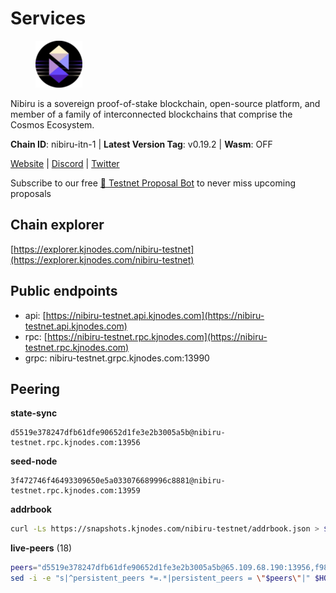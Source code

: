 # Services

<figure><img src="https://raw.githubusercontent.com/kj89/cosmos-images/main/logos/nibiru.png" alt=""><figcaption></figcaption></figure>

Nibiru is a sovereign proof-of-stake blockchain, open-source platform,  and member of a family of interconnected blockchains that comprise the Cosmos Ecosystem.

**Chain ID**: nibiru-itn-1 | **Latest Version Tag**: v0.19.2 | **Wasm**: OFF

[Website](https://nibiru.fi) | [Discord](https://discord.gg/nibirufi) | [Twitter](https://twitter.com/NibiruChain)



Subscribe to our free [🤖 Testnet Proposal Bot](https://t.me/kjnodes_testnet_proposal_bot) to never miss upcoming proposals


## Chain explorer
[https://explorer.kjnodes.com/nibiru-testnet](https://explorer.kjnodes.com/nibiru-testnet)

## Public endpoints

* api: [https://nibiru-testnet.api.kjnodes.com](https://nibiru-testnet.api.kjnodes.com)
* rpc: [https://nibiru-testnet.rpc.kjnodes.com](https://nibiru-testnet.rpc.kjnodes.com)
* grpc: nibiru-testnet.grpc.kjnodes.com:13990

## Peering

**state-sync**

```text
d5519e378247dfb61dfe90652d1fe3e2b3005a5b@nibiru-testnet.rpc.kjnodes.com:13956
```

**seed-node**

```text
3f472746f46493309650e5a033076689996c8881@nibiru-testnet.rpc.kjnodes.com:13959
```

**addrbook**
```bash
curl -Ls https://snapshots.kjnodes.com/nibiru-testnet/addrbook.json > $HOME/.nibid/config/addrbook.json
```

**live-peers** (18)
```bash
peers="d5519e378247dfb61dfe90652d1fe3e2b3005a5b@65.109.68.190:13956,f98a8229e5dc6da6d5e49fd4e115472df3d1773c@95.9.36.100:26656,cb825bccee49827c07dce19878c8790c67222a54@91.107.132.237:26656,668ae8cb141c97d3fc27930bda216d94459e2790@135.181.253.203:26656,b9f203a7d45a2a2766ff144ea9cc680987886772@85.239.242.186:26656,74405e27923c1efe97fc678aa9f0357537a9b311@161.97.64.38:26656,25e01aa86dae35ef0207991d1da02b7a9adf5e4a@38.242.219.103:26656,a10fd4adadd7ca8f430ad88ffdc93366e9471b00@149.102.135.51:26656,954598490831bce4e650593d23466bf676c04914@185.16.39.19:38656,10b77a4ab480c05e323a401b493a08dca2a3ec48@154.53.42.141:26656,3b5c0147311c294de8e635c853af5a0de72d43f1@65.21.131.215:26566,e1cb0df376c0f88169cb203b304d7cf26b87d1a3@149.102.158.241:26656,65a213efcad697afb5a1303c7fe5be4168d9520c@43.154.103.36:26656,9616c3f4fe9bac03b8b922286207ea66fb7de01f@93.183.208.86:26656,c1b40d056e4260a9fa9d1142af1adbeec5039599@142.132.202.50:46656,ba4533a60790009033673e66a53e53fc5db436e4@93.183.208.83:26656,d5d51ad6226922fe0a85de41e972722021e6b982@138.201.31.28:26656,88e1a734951a8a4ea3f0b533d8bb49b9a5c24fde@120.226.39.116:16656"
sed -i -e "s|^persistent_peers *=.*|persistent_peers = \"$peers\"|" $HOME/.nibid/config/config.toml
```
